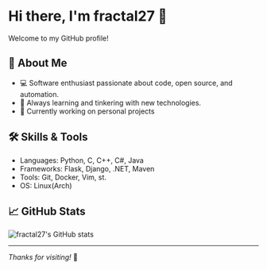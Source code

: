 # Hi there, I'm fractal27 👋

Welcome to my GitHub profile!

## 🚀 About Me

- 💻 Software enthusiast passionate about code, open source, and automation.
- 🌱 Always learning and tinkering with new technologies.
- 🔭 Currently working on personal projects

## 🛠️ Skills & Tools

- Languages: Python, C, C++, C#, Java
- Frameworks: Flask, Django, .NET, Maven
- Tools: Git, Docker, Vim, st.
- OS: Linux(Arch)

## 📈 GitHub Stats

![fractal27's GitHub stats](https://github-readme-stats.vercel.app/api?username=fractal27&show_icons=true&theme=radical)


---

_Thanks for visiting!_ 🌟
